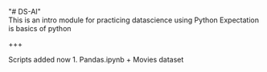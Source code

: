 "# DS-AI"  
This is an intro module for practicing datascience using Python
Expectation is basics of python 

+++ 

Scripts added now 1. Pandas.ipynb + Movies dataset
